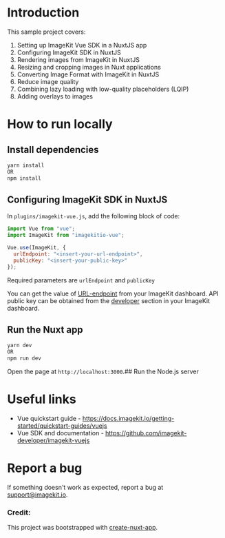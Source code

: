 # Introduction

This sample project covers:

1. Setting up ImageKit Vue SDK in a NuxtJS app
2. Configuring ImageKit SDK in NuxtJS
3. Rendering images from ImageKit in NuxtJS
4. Resizing and cropping images in Nuxt applications
5. Converting Image Format with ImageKit in NuxtJS
6. Reduce image quality
7. Combining lazy loading with low-quality placeholders (LQIP)
8. Adding overlays to images

# How to run locally

## Install dependencies

```md
yarn install
OR
npm install
```

## Configuring ImageKit SDK in NuxtJS

In `plugins/imagekit-vue.js`, add the following block of code:

```js
import Vue from "vue";
import ImageKit from "imagekitio-vue";

Vue.use(ImageKit, {
  urlEndpoint: "<insert-your-url-endpoint>",
  publicKey: "<insert-your-public-key>"
});
```

Required parameters are `urlEndpoint` and `publicKey`

You can get the value of [URL-endpoint](https://imagekit.io/dashboard#url-endpoints) from your ImageKit dashboard.
API public key can be obtained from the [developer](https://imagekit.io/dashboard#developers) section in your ImageKit dashboard.

## Run the Nuxt app

```md
yarn dev
OR
npm run dev
```

Open the page at `http://localhost:3000`.## Run the Node.js server

# Useful links

- Vue quickstart guide - https://docs.imagekit.io/getting-started/quickstart-guides/vuejs
- Vue SDK and documentation - https://github.com/imagekit-developer/imagekit-vuejs

# Report a bug

If something doesn't work as expected, report a bug at support@imagekit.io.

### Credit:

This project was bootstrapped with [create-nuxt-app](https://nuxtjs.org/docs/2.x/get-started/installation#using-create-nuxt-app).
